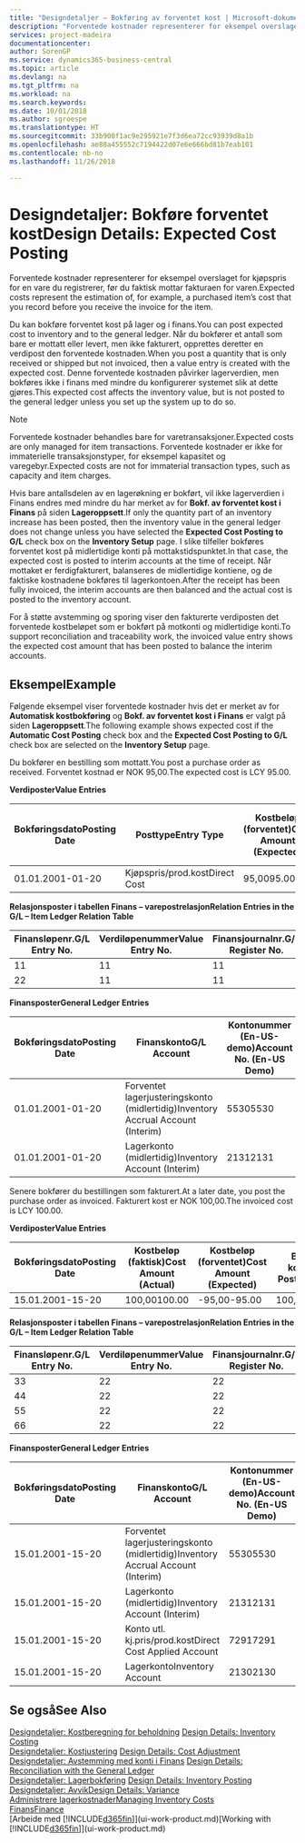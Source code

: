 ```yaml
---
title: "Designdetaljer – Bokføring av forventet kost | Microsoft-dokumentasjon"
description: "Forventede kostnader representerer for eksempel overslaget for kjøpspris for en vare du registrerer, før du faktisk mottar fakturaen for varen."
services: project-madeira
documentationcenter: 
author: SorenGP
ms.service: dynamics365-business-central
ms.topic: article
ms.devlang: na
ms.tgt_pltfrm: na
ms.workload: na
ms.search.keywords: 
ms.date: 10/01/2018
ms.author: sgroespe
ms.translationtype: HT
ms.sourcegitcommit: 33b900f1ac9e295921e7f3d6ea72cc93939d8a1b
ms.openlocfilehash: ae88a455552c7194422d07e6e666bd81b7eab101
ms.contentlocale: nb-no
ms.lasthandoff: 11/26/2018

---
```

# <a name="design-details-expected-cost-posting"></a><span data-ttu-id="a56a8-103">Designdetaljer: Bokføre forventet kost</span><span class="sxs-lookup"><span data-stu-id="a56a8-103">Design Details: Expected Cost Posting</span></span>
<span data-ttu-id="a56a8-104">Forventede kostnader representerer for eksempel overslaget for kjøpspris for en vare du registrerer, før du faktisk mottar fakturaen for varen.</span><span class="sxs-lookup"><span data-stu-id="a56a8-104">Expected costs represent the estimation of, for example, a purchased item’s cost that you record before you receive the invoice for the item.</span></span>  

 <span data-ttu-id="a56a8-105">Du kan bokføre forventet kost på lager og i finans.</span><span class="sxs-lookup"><span data-stu-id="a56a8-105">You can post expected cost to inventory and to the general ledger.</span></span> <span data-ttu-id="a56a8-106">Når du bokfører et antall som bare er mottatt eller levert, men ikke fakturert, opprettes deretter en verdipost den forventede kostnaden.</span><span class="sxs-lookup"><span data-stu-id="a56a8-106">When you post a quantity that is only received or shipped but not invoiced, then a value entry is created with the expected cost.</span></span> <span data-ttu-id="a56a8-107">Denne forventede kostnaden påvirker lagerverdien, men bokføres ikke i finans med mindre du konfigurerer systemet slik at dette gjøres.</span><span class="sxs-lookup"><span data-stu-id="a56a8-107">This expected cost affects the inventory value, but is not posted to the general ledger unless you set up the system up to do so.</span></span>  

> [!NOTE]  
>  <span data-ttu-id="a56a8-108">Forventede kostnader behandles bare for varetransaksjoner.</span><span class="sxs-lookup"><span data-stu-id="a56a8-108">Expected costs are only managed for item transactions.</span></span> <span data-ttu-id="a56a8-109">Forventede kostnader er ikke for immaterielle transaksjonstyper, for eksempel kapasitet og varegebyr.</span><span class="sxs-lookup"><span data-stu-id="a56a8-109">Expected costs are not for immaterial transaction types, such as capacity and item charges.</span></span>  

 <span data-ttu-id="a56a8-110">Hvis bare antallsdelen av en lagerøkning er bokført, vil ikke lagerverdien i Finans endres med mindre du har merket av for **Bokf. av forventet kost i Finans** på siden **Lageroppsett**.</span><span class="sxs-lookup"><span data-stu-id="a56a8-110">If only the quantity part of an inventory increase has been posted, then the inventory value in the general ledger does not change unless you have selected the **Expected Cost Posting to G/L** check box on the **Inventory Setup** page.</span></span> <span data-ttu-id="a56a8-111">I slike tilfeller bokføres forventet kost på midlertidige konti på mottakstidspunktet.</span><span class="sxs-lookup"><span data-stu-id="a56a8-111">In that case, the expected cost is posted to interim accounts at the time of receipt.</span></span> <span data-ttu-id="a56a8-112">Når mottaket er ferdigfakturert, balanseres de midlertidige kontiene, og de faktiske kostnadene bokføres til lagerkontoen.</span><span class="sxs-lookup"><span data-stu-id="a56a8-112">After the receipt has been fully invoiced, the interim accounts are then balanced and the actual cost is posted to the inventory account.</span></span>  

 <span data-ttu-id="a56a8-113">For å støtte avstemming og sporing viser den fakturerte verdiposten det forventede kostbeløpet som er bokført på motkonti og midlertidige konti.</span><span class="sxs-lookup"><span data-stu-id="a56a8-113">To support reconciliation and traceability work, the invoiced value entry shows the expected cost amount that has been posted to balance the interim accounts.</span></span>  

## <a name="example"></a><span data-ttu-id="a56a8-114">Eksempel</span><span class="sxs-lookup"><span data-stu-id="a56a8-114">Example</span></span>  
 <span data-ttu-id="a56a8-115">Følgende eksempel viser forventede kostnader hvis det er merket av for **Automatisk kostbokføring** og **Bokf. av forventet kost i Finans** er valgt på siden **Lageroppsett**.</span><span class="sxs-lookup"><span data-stu-id="a56a8-115">The following example shows expected cost if the **Automatic Cost Posting** check box and the **Expected Cost Posting to G/L** check box are selected on the **Inventory Setup** page.</span></span>  

 <span data-ttu-id="a56a8-116">Du bokfører en bestilling som mottatt.</span><span class="sxs-lookup"><span data-stu-id="a56a8-116">You post a purchase order as received.</span></span> <span data-ttu-id="a56a8-117">Forventet kostnad er NOK 95,00.</span><span class="sxs-lookup"><span data-stu-id="a56a8-117">The expected cost is LCY 95.00.</span></span>  

 <span data-ttu-id="a56a8-118">**Verdiposter**</span><span class="sxs-lookup"><span data-stu-id="a56a8-118">**Value Entries**</span></span>  

|<span data-ttu-id="a56a8-119">Bokføringsdato</span><span class="sxs-lookup"><span data-stu-id="a56a8-119">Posting Date</span></span>|<span data-ttu-id="a56a8-120">Posttype</span><span class="sxs-lookup"><span data-stu-id="a56a8-120">Entry Type</span></span>|<span data-ttu-id="a56a8-121">Kostbeløp (forventet)</span><span class="sxs-lookup"><span data-stu-id="a56a8-121">Cost Amount (Expected)</span></span>|<span data-ttu-id="a56a8-122">Forventet kost bokført i Finans</span><span class="sxs-lookup"><span data-stu-id="a56a8-122">Expected Cost Posted to G/L</span></span>|<span data-ttu-id="a56a8-123">Forventet kostnad</span><span class="sxs-lookup"><span data-stu-id="a56a8-123">Expected Cost</span></span>|<span data-ttu-id="a56a8-124">Varepostnr.</span><span class="sxs-lookup"><span data-stu-id="a56a8-124">Item Ledger Entry No.</span></span>|<span data-ttu-id="a56a8-125">Løpenr.</span><span class="sxs-lookup"><span data-stu-id="a56a8-125">Entry No.</span></span>|  
|------------------|----------------|------------------------------|----------------------------------|-------------------|---------------------------|---------------|  
|<span data-ttu-id="a56a8-126">01.01.20</span><span class="sxs-lookup"><span data-stu-id="a56a8-126">01-01-20</span></span>|<span data-ttu-id="a56a8-127">Kjøpspris/prod.kost</span><span class="sxs-lookup"><span data-stu-id="a56a8-127">Direct Cost</span></span>|<span data-ttu-id="a56a8-128">95,00</span><span class="sxs-lookup"><span data-stu-id="a56a8-128">95.00</span></span>|<span data-ttu-id="a56a8-129">95,00</span><span class="sxs-lookup"><span data-stu-id="a56a8-129">95.00</span></span>|<span data-ttu-id="a56a8-130">Ja</span><span class="sxs-lookup"><span data-stu-id="a56a8-130">Yes</span></span>|<span data-ttu-id="a56a8-131">1</span><span class="sxs-lookup"><span data-stu-id="a56a8-131">1</span></span>|<span data-ttu-id="a56a8-132">1</span><span class="sxs-lookup"><span data-stu-id="a56a8-132">1</span></span>|  

 <span data-ttu-id="a56a8-133">**Relasjonsposter i tabellen Finans – varepostrelasjon**</span><span class="sxs-lookup"><span data-stu-id="a56a8-133">**Relation Entries in the G/L – Item Ledger Relation Table**</span></span>  

|<span data-ttu-id="a56a8-134">Finansløpenr.</span><span class="sxs-lookup"><span data-stu-id="a56a8-134">G/L Entry No.</span></span>|<span data-ttu-id="a56a8-135">Verdiløpenummer</span><span class="sxs-lookup"><span data-stu-id="a56a8-135">Value Entry No.</span></span>|<span data-ttu-id="a56a8-136">Finansjournalnr.</span><span class="sxs-lookup"><span data-stu-id="a56a8-136">G/L Register No.</span></span>|  
|--------------------|---------------------|-----------------------|  
|<span data-ttu-id="a56a8-137">1</span><span class="sxs-lookup"><span data-stu-id="a56a8-137">1</span></span>|<span data-ttu-id="a56a8-138">1</span><span class="sxs-lookup"><span data-stu-id="a56a8-138">1</span></span>|<span data-ttu-id="a56a8-139">1</span><span class="sxs-lookup"><span data-stu-id="a56a8-139">1</span></span>|  
|<span data-ttu-id="a56a8-140">2</span><span class="sxs-lookup"><span data-stu-id="a56a8-140">2</span></span>|<span data-ttu-id="a56a8-141">1</span><span class="sxs-lookup"><span data-stu-id="a56a8-141">1</span></span>|<span data-ttu-id="a56a8-142">1</span><span class="sxs-lookup"><span data-stu-id="a56a8-142">1</span></span>|  

 <span data-ttu-id="a56a8-143">**Finansposter**</span><span class="sxs-lookup"><span data-stu-id="a56a8-143">**General Ledger Entries**</span></span>  

|<span data-ttu-id="a56a8-144">Bokføringsdato</span><span class="sxs-lookup"><span data-stu-id="a56a8-144">Posting Date</span></span>|<span data-ttu-id="a56a8-145">Finanskonto</span><span class="sxs-lookup"><span data-stu-id="a56a8-145">G/L Account</span></span>|<span data-ttu-id="a56a8-146">Kontonummer (En-US-demo)</span><span class="sxs-lookup"><span data-stu-id="a56a8-146">Account No. (En-US Demo)</span></span>|<span data-ttu-id="a56a8-147">Beløp</span><span class="sxs-lookup"><span data-stu-id="a56a8-147">Amount</span></span>|<span data-ttu-id="a56a8-148">Løpenr.</span><span class="sxs-lookup"><span data-stu-id="a56a8-148">Entry No.</span></span>|  
|------------------|------------------|---------------------------------|------------|---------------|  
|<span data-ttu-id="a56a8-149">01.01.20</span><span class="sxs-lookup"><span data-stu-id="a56a8-149">01-01-20</span></span>|<span data-ttu-id="a56a8-150">Forventet lagerjusteringskonto (midlertidig)</span><span class="sxs-lookup"><span data-stu-id="a56a8-150">Inventory Accrual Account (Interim)</span></span>|<span data-ttu-id="a56a8-151">5530</span><span class="sxs-lookup"><span data-stu-id="a56a8-151">5530</span></span>|<span data-ttu-id="a56a8-152">-95,00</span><span class="sxs-lookup"><span data-stu-id="a56a8-152">-95.00</span></span>|<span data-ttu-id="a56a8-153">2</span><span class="sxs-lookup"><span data-stu-id="a56a8-153">2</span></span>|  
|<span data-ttu-id="a56a8-154">01.01.20</span><span class="sxs-lookup"><span data-stu-id="a56a8-154">01-01-20</span></span>|<span data-ttu-id="a56a8-155">Lagerkonto (midlertidig)</span><span class="sxs-lookup"><span data-stu-id="a56a8-155">Inventory Account (Interim)</span></span>|<span data-ttu-id="a56a8-156">2131</span><span class="sxs-lookup"><span data-stu-id="a56a8-156">2131</span></span>|<span data-ttu-id="a56a8-157">95,00</span><span class="sxs-lookup"><span data-stu-id="a56a8-157">95.00</span></span>|<span data-ttu-id="a56a8-158">1</span><span class="sxs-lookup"><span data-stu-id="a56a8-158">1</span></span>|  

 <span data-ttu-id="a56a8-159">Senere bokfører du bestillingen som fakturert.</span><span class="sxs-lookup"><span data-stu-id="a56a8-159">At a later date, you post the purchase order as invoiced.</span></span> <span data-ttu-id="a56a8-160">Fakturert kost er NOK 100,00.</span><span class="sxs-lookup"><span data-stu-id="a56a8-160">The invoiced cost is LCY 100.00.</span></span>  

 <span data-ttu-id="a56a8-161">**Verdiposter**</span><span class="sxs-lookup"><span data-stu-id="a56a8-161">**Value Entries**</span></span>  

|<span data-ttu-id="a56a8-162">Bokføringsdato</span><span class="sxs-lookup"><span data-stu-id="a56a8-162">Posting Date</span></span>|<span data-ttu-id="a56a8-163">Kostbeløp (faktisk)</span><span class="sxs-lookup"><span data-stu-id="a56a8-163">Cost Amount (Actual)</span></span>|<span data-ttu-id="a56a8-164">Kostbeløp (forventet)</span><span class="sxs-lookup"><span data-stu-id="a56a8-164">Cost Amount (Expected)</span></span>|<span data-ttu-id="a56a8-165">Bokført kost</span><span class="sxs-lookup"><span data-stu-id="a56a8-165">Cost Posted to G/L</span></span>|<span data-ttu-id="a56a8-166">Forventet kostnad</span><span class="sxs-lookup"><span data-stu-id="a56a8-166">Expected Cost</span></span>|<span data-ttu-id="a56a8-167">Varepostnr.</span><span class="sxs-lookup"><span data-stu-id="a56a8-167">Item Ledger Entry No.</span></span>|<span data-ttu-id="a56a8-168">Løpenr.</span><span class="sxs-lookup"><span data-stu-id="a56a8-168">Entry No.</span></span>|  
|------------------|----------------------------|------------------------------|-------------------------|-------------------|---------------------------|---------------|  
|<span data-ttu-id="a56a8-169">15.01.20</span><span class="sxs-lookup"><span data-stu-id="a56a8-169">01-15-20</span></span>|<span data-ttu-id="a56a8-170">100,00</span><span class="sxs-lookup"><span data-stu-id="a56a8-170">100.00</span></span>|<span data-ttu-id="a56a8-171">-95,00</span><span class="sxs-lookup"><span data-stu-id="a56a8-171">-95.00</span></span>|<span data-ttu-id="a56a8-172">100,00</span><span class="sxs-lookup"><span data-stu-id="a56a8-172">100.00</span></span>|<span data-ttu-id="a56a8-173">Nei</span><span class="sxs-lookup"><span data-stu-id="a56a8-173">No</span></span>|<span data-ttu-id="a56a8-174">1</span><span class="sxs-lookup"><span data-stu-id="a56a8-174">1</span></span>|<span data-ttu-id="a56a8-175">2</span><span class="sxs-lookup"><span data-stu-id="a56a8-175">2</span></span>|  

 <span data-ttu-id="a56a8-176">**Relasjonsposter i tabellen Finans – varepostrelasjon**</span><span class="sxs-lookup"><span data-stu-id="a56a8-176">**Relation Entries in the G/L – Item Ledger Relation Table**</span></span>  

|<span data-ttu-id="a56a8-177">Finansløpenr.</span><span class="sxs-lookup"><span data-stu-id="a56a8-177">G/L Entry No.</span></span>|<span data-ttu-id="a56a8-178">Verdiløpenummer</span><span class="sxs-lookup"><span data-stu-id="a56a8-178">Value Entry No.</span></span>|<span data-ttu-id="a56a8-179">Finansjournalnr.</span><span class="sxs-lookup"><span data-stu-id="a56a8-179">G/L Register No.</span></span>|  
|--------------------|---------------------|-----------------------|  
|<span data-ttu-id="a56a8-180">3</span><span class="sxs-lookup"><span data-stu-id="a56a8-180">3</span></span>|<span data-ttu-id="a56a8-181">2</span><span class="sxs-lookup"><span data-stu-id="a56a8-181">2</span></span>|<span data-ttu-id="a56a8-182">2</span><span class="sxs-lookup"><span data-stu-id="a56a8-182">2</span></span>|  
|<span data-ttu-id="a56a8-183">4</span><span class="sxs-lookup"><span data-stu-id="a56a8-183">4</span></span>|<span data-ttu-id="a56a8-184">2</span><span class="sxs-lookup"><span data-stu-id="a56a8-184">2</span></span>|<span data-ttu-id="a56a8-185">2</span><span class="sxs-lookup"><span data-stu-id="a56a8-185">2</span></span>|  
|<span data-ttu-id="a56a8-186">5</span><span class="sxs-lookup"><span data-stu-id="a56a8-186">5</span></span>|<span data-ttu-id="a56a8-187">2</span><span class="sxs-lookup"><span data-stu-id="a56a8-187">2</span></span>|<span data-ttu-id="a56a8-188">2</span><span class="sxs-lookup"><span data-stu-id="a56a8-188">2</span></span>|  
|<span data-ttu-id="a56a8-189">6</span><span class="sxs-lookup"><span data-stu-id="a56a8-189">6</span></span>|<span data-ttu-id="a56a8-190">2</span><span class="sxs-lookup"><span data-stu-id="a56a8-190">2</span></span>|<span data-ttu-id="a56a8-191">2</span><span class="sxs-lookup"><span data-stu-id="a56a8-191">2</span></span>|  

 <span data-ttu-id="a56a8-192">**Finansposter**</span><span class="sxs-lookup"><span data-stu-id="a56a8-192">**General Ledger Entries**</span></span>  

|<span data-ttu-id="a56a8-193">Bokføringsdato</span><span class="sxs-lookup"><span data-stu-id="a56a8-193">Posting Date</span></span>|<span data-ttu-id="a56a8-194">Finanskonto</span><span class="sxs-lookup"><span data-stu-id="a56a8-194">G/L Account</span></span>|<span data-ttu-id="a56a8-195">Kontonummer (En-US-demo)</span><span class="sxs-lookup"><span data-stu-id="a56a8-195">Account No. (En-US Demo)</span></span>|<span data-ttu-id="a56a8-196">Beløp</span><span class="sxs-lookup"><span data-stu-id="a56a8-196">Amount</span></span>|<span data-ttu-id="a56a8-197">Løpenr.</span><span class="sxs-lookup"><span data-stu-id="a56a8-197">Entry No.</span></span>|  
|------------------|------------------|---------------------------------|------------|---------------|  
|<span data-ttu-id="a56a8-198">15.01.20</span><span class="sxs-lookup"><span data-stu-id="a56a8-198">01-15-20</span></span>|<span data-ttu-id="a56a8-199">Forventet lagerjusteringskonto (midlertidig)</span><span class="sxs-lookup"><span data-stu-id="a56a8-199">Inventory Accrual Account (Interim)</span></span>|<span data-ttu-id="a56a8-200">5530</span><span class="sxs-lookup"><span data-stu-id="a56a8-200">5530</span></span>|<span data-ttu-id="a56a8-201">95,00</span><span class="sxs-lookup"><span data-stu-id="a56a8-201">95.00</span></span>|<span data-ttu-id="a56a8-202">4</span><span class="sxs-lookup"><span data-stu-id="a56a8-202">4</span></span>|  
|<span data-ttu-id="a56a8-203">15.01.20</span><span class="sxs-lookup"><span data-stu-id="a56a8-203">01-15-20</span></span>|<span data-ttu-id="a56a8-204">Lagerkonto (midlertidig)</span><span class="sxs-lookup"><span data-stu-id="a56a8-204">Inventory Account (Interim)</span></span>|<span data-ttu-id="a56a8-205">2131</span><span class="sxs-lookup"><span data-stu-id="a56a8-205">2131</span></span>|<span data-ttu-id="a56a8-206">-95,00</span><span class="sxs-lookup"><span data-stu-id="a56a8-206">-95.00</span></span>|<span data-ttu-id="a56a8-207">3</span><span class="sxs-lookup"><span data-stu-id="a56a8-207">3</span></span>|  
|<span data-ttu-id="a56a8-208">15.01.20</span><span class="sxs-lookup"><span data-stu-id="a56a8-208">01-15-20</span></span>|<span data-ttu-id="a56a8-209">Konto utl. kj.pris/prod.kost</span><span class="sxs-lookup"><span data-stu-id="a56a8-209">Direct Cost Applied Account</span></span>|<span data-ttu-id="a56a8-210">7291</span><span class="sxs-lookup"><span data-stu-id="a56a8-210">7291</span></span>|<span data-ttu-id="a56a8-211">-100</span><span class="sxs-lookup"><span data-stu-id="a56a8-211">-100</span></span>|<span data-ttu-id="a56a8-212">6</span><span class="sxs-lookup"><span data-stu-id="a56a8-212">6</span></span>|  
|<span data-ttu-id="a56a8-213">15.01.20</span><span class="sxs-lookup"><span data-stu-id="a56a8-213">01-15-20</span></span>|<span data-ttu-id="a56a8-214">Lagerkonto</span><span class="sxs-lookup"><span data-stu-id="a56a8-214">Inventory Account</span></span>|<span data-ttu-id="a56a8-215">2130</span><span class="sxs-lookup"><span data-stu-id="a56a8-215">2130</span></span>|<span data-ttu-id="a56a8-216">100</span><span class="sxs-lookup"><span data-stu-id="a56a8-216">100</span></span>|<span data-ttu-id="a56a8-217">5</span><span class="sxs-lookup"><span data-stu-id="a56a8-217">5</span></span>|  

## <a name="see-also"></a><span data-ttu-id="a56a8-218">Se også</span><span class="sxs-lookup"><span data-stu-id="a56a8-218">See Also</span></span>
 <span data-ttu-id="a56a8-219">[Designdetaljer: Kostberegning for beholdning](design-details-inventory-costing.md) </span><span class="sxs-lookup"><span data-stu-id="a56a8-219">[Design Details: Inventory Costing](design-details-inventory-costing.md) </span></span>  
 <span data-ttu-id="a56a8-220">[Designdetaljer: Kostjustering](design-details-cost-adjustment.md) </span><span class="sxs-lookup"><span data-stu-id="a56a8-220">[Design Details: Cost Adjustment](design-details-cost-adjustment.md) </span></span>  
 <span data-ttu-id="a56a8-221">[Designdetaljer: Avstemming med konti i Finans](design-details-reconciliation-with-the-general-ledger.md) </span><span class="sxs-lookup"><span data-stu-id="a56a8-221">[Design Details: Reconciliation with the General Ledger](design-details-reconciliation-with-the-general-ledger.md) </span></span>  
 <span data-ttu-id="a56a8-222">[Designdetaljer: Lagerbokføring](design-details-inventory-posting.md) </span><span class="sxs-lookup"><span data-stu-id="a56a8-222">[Design Details: Inventory Posting](design-details-inventory-posting.md) </span></span>  
 [<span data-ttu-id="a56a8-223">Designdetaljer: Avvik</span><span class="sxs-lookup"><span data-stu-id="a56a8-223">Design Details: Variance</span></span>](design-details-variance.md)  
 [<span data-ttu-id="a56a8-224">Administrere lagerkostnader</span><span class="sxs-lookup"><span data-stu-id="a56a8-224">Managing Inventory Costs</span></span>](finance-manage-inventory-costs.md)  
 [<span data-ttu-id="a56a8-225">Finans</span><span class="sxs-lookup"><span data-stu-id="a56a8-225">Finance</span></span>](finance.md)  
 <span data-ttu-id="a56a8-226">[Arbeide med [!INCLUDE[d365fin](includes/d365fin_md.md)]](ui-work-product.md)</span><span class="sxs-lookup"><span data-stu-id="a56a8-226">[Working with [!INCLUDE[d365fin](includes/d365fin_md.md)]](ui-work-product.md)</span></span>

